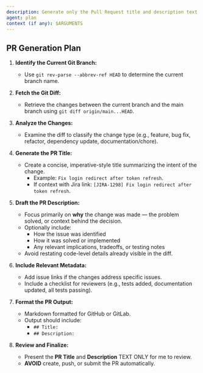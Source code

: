 ```yaml
---
description: Generate only the Pull Request title and description text (AVOID create or submit the PR).
agent: plan
context (if any): $ARGUMENTS
---
```


## PR Generation Plan

1. **Identify the Current Git Branch:**
   - Use `git rev-parse --abbrev-ref HEAD` to determine the current branch name.

2. **Fetch the Git Diff:**
   - Retrieve the changes between the current branch and the main branch using `git diff origin/main...HEAD`.

3. **Analyze the Changes:**
   - Examine the diff to classify the change type (e.g., feature, bug fix, refactor, dependency update, documentation/chore).

4. **Generate the PR Title:**
   - Create a concise, imperative-style title summarizing the intent of the change.
     - Example: `Fix login redirect after token refresh`.
     - If context with Jira link: `[JIRA-1298] Fix login redirect after token refresh`.

5. **Draft the PR Description:**
   - Focus primarily on **why** the change was made — the problem solved, or context behind the decision.
   - Optionally include:
     - How the issue was identified
     - How it was solved or implemented
     - Any relevant implications, tradeoffs, or testing notes
   - Avoid restating code-level details already visible in the diff.

6. **Include Relevant Metadata:**
   - Add issue links if the changes address specific issues.
   - Include a checklist for reviewers (e.g., tests added, documentation updated, all tests passing).

7. **Format the PR Output:**
   - Markdown formatted for GitHub or GitLab.
   - Output should include:
     - `## Title:`
     - `## Description:`

8. **Review and Finalize:**
   - Present the **PR Title** and **Description** TEXT ONLY for me to review.
   - **AVOID** create, push, or submit the PR automatically.
